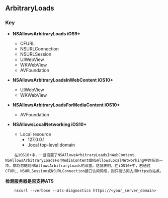 ## ArbitraryLoads

### Key

- **NSAllowsArbitraryLoads iOS9+**
    - CFURL
    - NSURLConnection
    - NSURLSession
    - UIWebView
    - WKWebView
    - AVFoundation


- **NSAllowsArbitraryLoadsInWebContent iOS10+**
    - UIWebView
    - WKWebView


- **NSAllowsArbitraryLoadsForMediaContent iOS10+**
    - AVFoundation


- **NSAllowsLocalNetworking iOS10+**
    - Local resource
        - 127.0.0.1
        - .local top-level domain


```
    在iOS10+中，一旦设置了NSAllowsArbitraryLoadsInWebContent、NSAllowsArbitraryLoadsForMediaContent或NSAllowsLocalNetworking中的任意一项，都将忽略对NSAllowsArbitraryLoads的设置。这就表明，在iOS10+中，若通过CFURL、NSURLSession或NSURLConnection接口访问网络，则只能访问支持https的站点。
```

**检测服务器是否支持ATS**
```
    nscurl --verbose --ats-diagnostics https://<your_server_domain>
```

